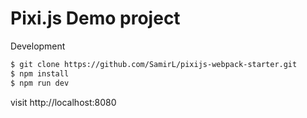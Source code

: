 # Pixi.js Demo project

Development
```sh
$ git clone https://github.com/SamirL/pixijs-webpack-starter.git
$ npm install
$ npm run dev
```
visit http://localhost:8080
